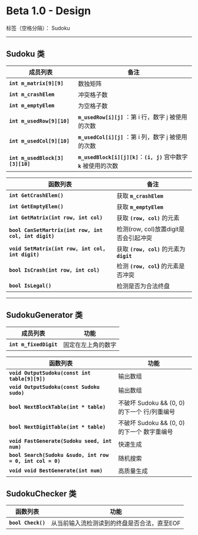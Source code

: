 ﻿# Beta 1.0 - Design

标签（空格分隔）： Sudoku

---

## **Sudoku 类**

| 成员列表  | 备注 |
| --------- | ---- |
| **`int m_matrix[9][9]`**              | 数独矩阵
| **`int m_crashElem`**                 | 冲突格子数
| **`int m_emptyElem`**                 | 为空格子数
| **`int m_usedRow[9][10]`**            | **`m_usedRow[i][j]`** ：第 i 行，数字 j 被使用的次数
| **`int m_usedCol[9][10]`**            | **`m_usedCol[i][j]`** ：第 i 列，数字 j 被使用的次数
| **`int m_usedBlock[3][3][10]`**       | **`m_usedBlock[i][j][k]`**：**`(i, j)`** 宫中数字 **`k`** 被使用的次数


| 函数列表   | 备注 |
| ---------- | ---- |
| **`int GetCrashElem()`**                          | 获取 **`m_crashElem`**
| **`int GetEmptyElem()`**                          | 获取 **`m_emptyElem`**
| **`int GetMatrix(int row, int col)`**             | 获取 **`(row, col)`** 的元素
| **`bool CanSetMartrix(int row, int col, int digit)`** |  检测(row, col)放置digit是否会引起冲突
| **`void SetMatrix(int row, int col, int digit)`** | 获取 **`(row, col)`** 的元素为 **`digit`**
| **`bool IsCrash(int row, int col)`**              | 检测 **`(row, col`)** 的元素是否冲突
| **`bool IsLegal()`**                              | 检测是否为合法终盘


---

## **SudokuGenerator 类**
| 成员列表 | 功能 |
| -------- | ---- |
| **`int m_fixedDigit`** | 固定在左上角的数字


| 函数列表 | 功能 |
| -------- | ---- |
| **`void OutputSudoku(const int table[9][9])`** | 输出数组
| **`void OutputSudoku(const Sudoku sudo)`**     | 输出数组
| **`bool NextBlockTable(int * table)`**         | 不破坏 Sudoku && (0, 0) 的下一个 行/列重编号
| **`bool NextDigitTable(int * table)`**         | 不破坏 Sudoku && (0, 0) 的下一个 数字重编号
| **`void FastGenerate(Sudoku seed, int num)`**  | 快速生成
| **`bool Search(Sudoku &sudo, int row = 0, int col = 0)`** | 随机搜索
| **`void void BestGenerate(int num)`**                     | 高质量生成


## **SudokuChecker 类**

| 函数列表 | 功能 |
| -------- | ---- |
| **`bool Check()`**  | 从当前输入流检测读到的终盘是否合法，直至EOF